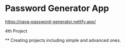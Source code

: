 # Password Generator App

https://nava-password-generator.netlify.app/

4th Project

** Creating projects including simple and advanced ones.
